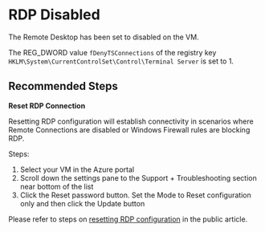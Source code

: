 <properties
pageTitle="RDP Disabled"
description="RDP Setting"
infoBubbleText="RDP Disabled"
service="microsoft.compute"
resource="virtualmachines"
authors="manavis"
displayOrder=""
articleId="vmhealthsignal_fe8ab797-7bbd-4ec4-9798-7df51f6ca066"
diagnosticScenario="RDP Setting"
selfHelpType="diagnostics"
supportTopicIds="32411835"
resourceTags="windows"
productPesIds="14749"
cloudEnvironments="public"
/>

# RDP Disabled
<!--issueDescription-->
The Remote Desktop has been set to disabled on the VM.

The REG_DWORD value `fDenyTSConnections` of the registry key  `HKLM\System\CurrentControlSet\Control\Terminal Server` is set to 1.
<!--/issueDescription-->

## **Recommended Steps**
**Reset RDP Connection**

Resetting RDP configuration will establish connectivity in scenarios where Remote Connections are disabled or Windows Firewall rules are blocking RDP.

Steps:

1. Select your VM in the Azure portal
2. Scroll down the settings pane to the Support + Troubleshooting section near bottom of the list
3. Click the Reset password button. Set the Mode to Reset configuration only and then click the Update button

  Please refer to steps on [resetting RDP configuration](https://docs.microsoft.com/azure/virtual-machines/windows/troubleshoot-rdp-connection#troubleshoot-using-the-azure-portal) in the public article.
